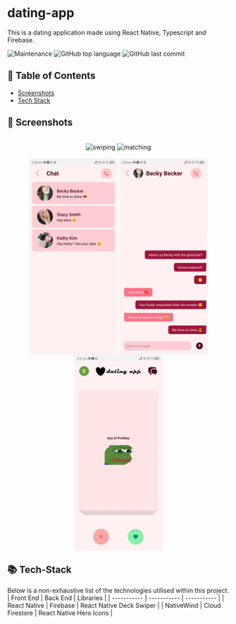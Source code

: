 # dating-app
This is a dating application made using React Native, Typescript and Firebase.

![Maintenance](https://img.shields.io/maintenance/yes/2023)
![GitHub top language](https://img.shields.io/github/languages/top/m-foskett/dating-app)
![GitHub last commit](https://img.shields.io/github/last-commit/m-foskett/dating-app)

## :scroll: Table of Contents
- [Screenshots](#iphone-screenshots)
- [Tech Stack](#books-tech-stack)

## :iphone: Screenshots
<div style="display: inline_block" align="center"><br>
  <img alt="swiping" width="200" src="/screenshots/swiping.gif"</img>
  <img alt="matching" width="200" src="/screenshots/match.gif"</img>
</div>
<div style="display: inline_block" align="center"><br>
  <img align="center" alt="Chat List Screen"  width="200" src="/screenshots/chats.jpg">
  <img align="center" alt="Message Screen"  width="200" src="/screenshots/conversation.jpg">
  <img align="center" alt="No Profiles Left"  width="200" src="/screenshots/out_of_profiles.jpg">
</div>

## :books: Tech-Stack
Below is a non-exhaustive list of the technologies utilised within this project.
| Front End | Back End | Libraries |
| ----------- | ----------- | ----------- | 
| React Native | Firebase | React Native Deck Swiper |
| NativeWind | Cloud Firestore | React Native Hero Icons |
